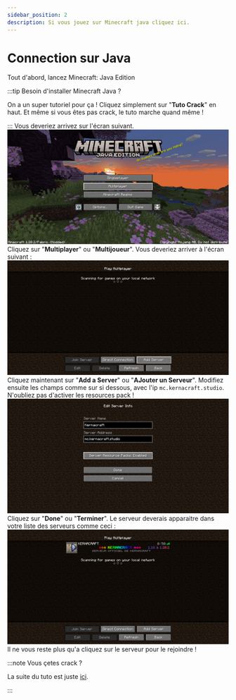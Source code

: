 ```yaml
---
sidebar_position: 2
description: Si vous jouez sur Minecraft java cliquez ici.
---
```


# Connection sur Java
Tout d'abord, lancez Minecraft: Java Edition

:::tip Besoin d'installer Minecraft Java ?

On a un super tutoriel pour ça ! Cliquez simplement sur "**Tuto Crack**" en haut. Et même si vous êtes pas crack, le tuto marche quand même !

:::
Vous deveriez arrivez sur l'écran suivant.
![Screen connexion java](/img/screen/java1.png)
Cliquez sur "**Multiplayer**" ou "**Multijoueur**". Vous deveriez arriver à l'écran suivant :
![Screen connexion java](/img/screen/java2.png)
Cliquez maintenant sur "**Add a Server**" ou "**AJouter un Serveur**". Modifiez ensuite les champs comme sur si dessous, avec l'ip `mc.kernacraft.studio`. N'oubliez pas d'activer les resources pack !
![Screen connexion java](/img/screen/java3b.png)
Cliquez sur "**Done**" ou "**Terminer**". Le serveur deverais apparaitre dans votre liste des serveurs comme ceci :
![Screen connexion java](/img/screen/java4b.png)
Il ne vous reste plus qu'a cliquez sur le serveur pour le rejoindre !

:::note Vous çetes crack ?

La suite du tuto est juste [ici](crack).

:::

